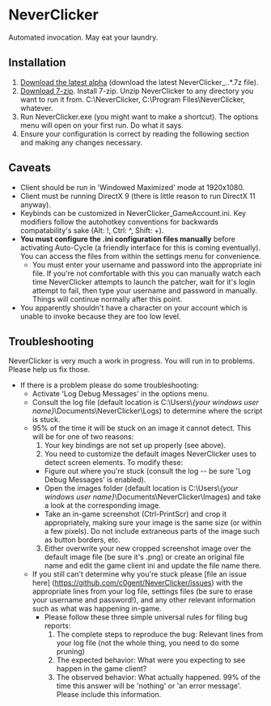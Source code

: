 ﻿# NeverClicker
Automated invocation. May eat your laundry.

## Installation
1. [Download the latest alpha](https://github.com/nsan1129/NeverClicker/releases) (download the latest NeverClicker_*.*.*.7z file).
2. [Download 7-zip](http://www.7-zip.org/download.html). Install 7-zip. Unzip NeverClicker to any directory you want to run it from. C:\NeverClicker\, C:\Program Files\NeverClicker\, whatever.
3. Run NeverClicker.exe (you might want to make a shortcut). The options menu will open on your first run. Do what it says.
4. Ensure your configuration is correct by reading the following section and making any changes necessary.

## Caveats
- Client should be run in 'Windowed Maximized' mode at 1920x1080.
- Client must be running DirectX 9 (there is little reason to run DirectX 11 anyway).
- Keybinds can be customized in NeverClicker_GameAccount.ini. Key modifiers follow the autohotkey conventions for backwards compatability's sake (Alt: !, Ctrl: ^, Shift: +).  
- **You must configure the .ini configuration files manually** before activating Auto-Cycle (a friendly interface for this is coming eventually). You can access the files from within the settings menu for convenience. 
  - You must enter your username and password into the appropriate ini file. If you're not comfortable with this you can manually watch each time NeverClicker attempts to launch the patcher, wait for it's login attempt to fail, then type your username and password in manually. Things will continue normally after this point.
- You apparently shouldn't have a character on your account which is unable to invoke because they are too low level.

## Troubleshooting
NeverClicker is very much a work in progress. You will run in to problems. Please help us fix those.

- If there is a problem please do some troubleshooting:
  - Activate 'Log Debug Messages' in the options menu.
  - Consult the log file (default location is C:\Users\\*{your windows user name}*\Documents\NeverClicker\Logs) to determine where the script is stuck.
  - 95% of the time it will be stuck on an image it cannot detect. This will be for one of two reasons:
    1. Your key bindings are not set up properly (see above).
	2. You need to customize the default images NeverClicker uses to detect screen elements. To modify these:
	  * Figure out where you're stuck (consult the log -- be sure 'Log Debug Messages' is enabled).
	  * Open the images folder (default location is C:\Users\\*{your windows user name}*\Documents\NeverClicker\Images) and take a look at the corresponding image.
	  * Take an in-game screenshot (Ctrl-PrintScr) and crop it appropriately, making sure your image is the same size (or within a few pixels). Do not include extraneous parts of the image such as button borders, etc.
	3. Either overwrite your new cropped screenshot image over the default image file (be sure it's .png) or create an original file name and edit the game client ini and update the file name there.
  - If you still can't determine why you're stuck please [file an issue here] (https://github.com/c0gent/NeverClicker/issues) with the appropriate lines from your log file, settings files (be sure to erase your username and password!), and any other relevant information such as what was happening in-game.
    - Please follow these three simple universal rules for filing bug reports:
	  1. The complete steps to reproduce the bug: Relevant lines from your log file (not the whole thing, you need to do some pruning)
      2. The expected behavior: What were you expecting to see happen in the game client?
      3. The observed behavior: What actually happened. 99% of the time this answer will be 'nothing' or 'an error message'. Please include this information.
  
	
  

